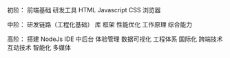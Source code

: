 初阶：
  前端基础
  研发工具
  HTML
  Javascript
  CSS
  浏览器

中阶：
  研发链路（工程化基础）
  库
  框架
  性能优化
  工作原理
  综合能力

高阶：
  搭建
  NodeJs
  IDE
  中后台
  体验管理
  数据可视化
  工程体系
  国际化
  跨端技术
  互动技术
  智能化
  多媒体